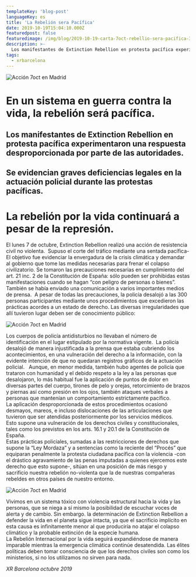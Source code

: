 ```yaml
---
templateKey: 'blog-post'
languageKey: es
title: 'La Rebelión sera Pacífica'
date: 2019-10-19T15:04:10.000Z
featuredpost: false
featuredimage: /img/blog/2019-10-19-carta-7oct-rebellio-sera-pacifica-3.jpg
description: >-
  Los manifestantes de Extinction Rebellion en protesta pacífica experimentaron una respuesta desproporcionada por parte de las autoridades.
tags:
  - xrbarcelona
---
```


![Acción 7oct en Madrid](/img/blog/2019-10-19-carta-7oct-rebellio-sera-pacifica-1.png)

# En un sistema en guerra contra la vida, la rebelión será pacífica.

## Los manifestantes de Extinction Rebellion en protesta pacífica experimentaron una respuesta desproporcionada por parte de las autoridades.

## Se evidencian graves deficiencias legales en la actuación policial durante las protestas pacíficas.

# La rebelión por la vida continuará a pesar de la represión.

El lunes 7 de octubre, Extinction Rebellion realizó una acción de resistencia civil no violenta.  Supuso el corte del tráfico mediante una sentada pacífica-   El objetivo fue evidenciar la envergadura de la crisis climática y demandar al gobierno que tome las medidas necesarias para frenar el colapso civilizatorio. Se tomaron las precauciones necesarias en cumplimiento del art. 21 inc. 2 de la Constitución de España: sólo pueden ser prohibidas estas manifestaciones cuando se hagan “con peligro de personas o bienes”.  También se había enviado una comunicación a varios importantes medios de prensa. 
A pesar de todas las precauciones, la policía desalojó a las 300 personas participantes mediante unos procedimientos que excedieron las prácticas acordes a un estado de derecho. Las diversas irregularidades que allí tuvieron lugar deben ser de conocimiento público: 

![Acción 7oct en Madrid](/img/blog/2019-10-19-carta-7oct-rebellio-sera-pacifica-2.png)

Los cuerpos de policía antidisturbios no llevaban el número de identificación en el lugar estipulado por la normativa vigente.  
La policía desalojó de manera injustificada a la prensa que estaba cubriendo los acontecimientos, en una vulneración del derecho a la información, con la evidente intención de que no quedaran registros gráficos de la actuación policial.  
Aunque, en menor medida, también hubo agentes de policía que trataron con humanidad y el debido respeto a la ley a las personas que desalojaron, lo más habitual fue la aplicación de puntos de dolor en diversas partes del cuerpo, tirones de pelo y orejas, retorcimiento de brazos y piernas así como presión en los ojos, también ataques verbales a personas que mantenían un comportamiento estrictamente pacífico.  
La aplicación desproporcionada de estos procedimientos ocasionó desmayos, mareos, e incluso dislocaciones de las articulaciones que tuvieron que ser atendidas posteriormente por los servicios médicos.  
Esto supone una vulneración de los derechos civiles y constitucionales, tales como los previstos en los arts. 16.1 y 20.1 de la Constitución de España.  
Estas prácticas policiales, sumadas a las restricciones de derechos que supone la “Ley Mordaza” y a sentencias como la reciente del “Procés” que equiparan penalmente la protesta ciudadana pacífica con la violencia -con el drástico agravamiento de las penas imputadas a quienes ejercemos este derecho que esto supone-, sitúan en una posición de más riesgo y sacrificio nuestra rebelión no-violenta que la de nuestras compañeras rebeldes en otros países de nuestro entorno.

![Acción 7oct en Madrid](/img/blog/2019-10-19-carta-7oct-rebellio-sera-pacifica-3.png)

Vivimos en un sistema tóxico con violencia estructural hacia la vida y las personas, que se niega a sí mismo la posibilidad de escuchar voces de alerta y de cambio. Sin embargo. la determinación de Extinction Rebellion a defender la vida en el planeta sigue intacta, ya que el sacrificio implícito en esta causa es infinitamente menor al que produciría no atajar el colapso climático y la probable extinción de la especie humana.  
La Rebelión Internacional por la vida seguirá expandiéndose de manera imparable mientras la emergencia climática continúe desatendida. Las élites políticas deben tomar consciencia de que los derechos civiles son como los ministerios, si no los utilizamos no sirven para nada.

*XR Barcelona*
*octubre 2019*
